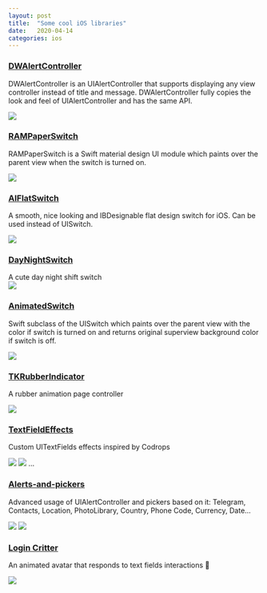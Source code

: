 ```yaml
---
layout: post
title:  "Some cool iOS libraries"
date:   2020-04-14
categories: ios
---
```


### [DWAlertController](https://github.com/podkovyrin/DWAlertController)
DWAlertController is an UIAlertController that supports displaying any view controller instead of title and message. DWAlertController fully copies the look and feel of UIAlertController and has the same API.<br>

![](/resource/recommendlib/DWAlertController.png)

### [RAMPaperSwitch](https://github.com/Ramotion/paper-switch)
RAMPaperSwitch is a Swift material design UI module which paints over the parent view when the switch is turned on.<br>

![](/resource/recommendlib/RAMPaperSwitch.gif)

### [AIFlatSwitch](https://github.com/cocoatoucher/AIFlatSwitch)
A smooth, nice looking and IBDesignable flat design switch for iOS. Can be used instead of UISwitch.<br>

![](/resource/recommendlib/AIFlatSwitch.gif)

### [DayNightSwitch](https://github.com/finngaida/DayNightSwitch)
A cute day night shift switch<br>
![](/resource/recommendlib/DayNightSwitch.gif)

### [AnimatedSwitch](https://github.com/alsedi/AnimatedSwitch)
Swift subclass of the UISwitch which paints over the parent view with the color if switch is turned on and returns original superview background color if switch is off.<br>

![](/resource/recommendlib/AnimatedSwitch.gif)

### [TKRubberIndicator](https://github.com/TBXark/TKRubberIndicator)

A rubber animation page controller<br>

![](/resource/recommendlib/TKRubberIndicator.gif)

### [TextFieldEffects](https://github.com/raulriera/TextFieldEffects)
Custom UITextFields effects inspired by Codrops<br>

![](/resource/recommendlib/Kaede.gif)
![](/resource/recommendlib/Hoshi.gif)
...

### [Alerts-and-pickers](https://github.com/dillidon/alerts-and-pickers)
Advanced usage of UIAlertController and pickers based on it: Telegram, Contacts, Location, PhotoLibrary, Country, Phone Code, Currency, Date...<br>

![](/resource/recommendlib/Alerts-and-pickers.gif)
![](/resource/recommendlib/Alerts-and-pickers2.gif)

### [Login Critter](https://github.com/cgoldsby/LoginCritter)
An animated avatar that responds to text fields interactions 🐻<br>

![](/resource/recommendlib/Critter.gif)


